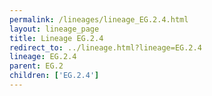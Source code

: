 ```yaml
---
permalink: /lineages/lineage_EG.2.4.html
layout: lineage_page
title: Lineage EG.2.4
redirect_to: ../lineage.html?lineage=EG.2.4
lineage: EG.2.4
parent: EG.2
children: ['EG.2.4']
---
```

